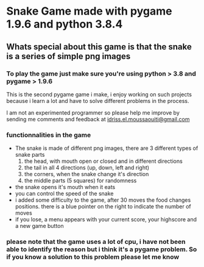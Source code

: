 # Snake Game made with pygame 1.9.6 and python 3.8.4
## Whats special about this game is that the snake is a series of simple png images 
### To play the game just make sure you're using python > 3.8 and pygame > 1.9.6 

This is the second pygame game i make, i enjoy working on such projects because i learn a lot and have to solve different problems in the process.  
  
  
I am not an experimented programmer so please help me improve by sending me comments and feedback at idriss.el.moussaouiti@gmail.com  

### functionnalities in the game 
- The snake is made of different png images, there are 3 different types of snake parts 
  1. the head, with mouth open or closed and in different directions
  2. the tail in all 4 directions (up, down, left and right)
  3. the corners, when the snake change it's direction 
  4. the middle parts (5 squares) for randomness
- the snake opens it's mouth when it eats 
- you can control the speed of the snake 
- i added some difficulty to the game, after 30 moves the food changes positions. there is a blue pointer on the right to indicate the number of moves
- if you lose, a menu appears with your current score, your highscore and a new game button 

### please note that the game uses a lot of cpu, i have not been able to identify the reason but i think it's a pygame problem. So if you know a solution to this problem please let me know 

